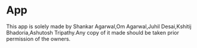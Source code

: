 # App 
This app is solely made by Shankar Agarwal,Om Agarwal,Juhil Desai,Kshitij Bhadoria,Ashutosh Tripathy.Any copy of it made should be taken prior permission of the owners.
